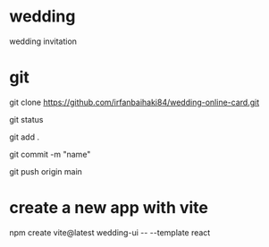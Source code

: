 # wedding

wedding invitation

# git

git clone https://github.com/irfanbaihaki84/wedding-online-card.git

git status

git add .

git commit -m "name"

git push origin main

# create a new app with vite

npm create vite@latest wedding-ui -- --template react
